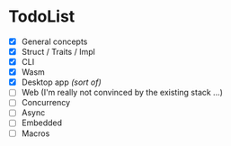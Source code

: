 # TodoList

- [x] General concepts
- [x] Struct / Traits / Impl
- [x] CLI
- [x] Wasm
- [x] Desktop app *(sort of)*
- [ ] Web (I'm really not convinced by the existing stack ...)
- [ ] Concurrency
- [ ] Async
- [ ] Embedded
- [ ] Macros
